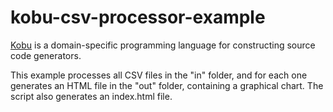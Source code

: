 # kobu-csv-processor-example

[Kobu](https://github.com/kobuscript/kobu-interpreter) is a domain-specific programming language for constructing 
source code generators.

This example processes all CSV files in the "in" folder, and for each one generates an HTML file in the "out" folder, 
containing a graphical chart. The script also generates an index.html file.
